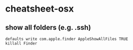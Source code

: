 # cheatsheet-osx

## show all folders (e.g. .ssh)

```
defaults write com.apple.finder AppleShowAllFiles TRUE
killall Finder
```

